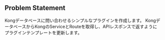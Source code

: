 ## Problem Statement

Kongデータベースに問い合わせるシンプルなプラグインを作成します。
KongデータベースからKongのServiceとRouteを取得し、APIレスポンスで返すようにプラグインテンプレートを更新します。